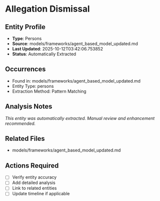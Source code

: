 # Allegation Dismissal

## Entity Profile
- **Type**: Persons
- **Source**: models/frameworks/agent_based_model_updated.md
- **Last Updated**: 2025-10-12T03:42:06.753852
- **Status**: Automatically Extracted

## Occurrences
- Found in: models/frameworks/agent_based_model_updated.md
- Entity Type: persons
- Extraction Method: Pattern Matching

## Analysis Notes
*This entity was automatically extracted. Manual review and enhancement recommended.*

## Related Files
- models/frameworks/agent_based_model_updated.md

## Actions Required
- [ ] Verify entity accuracy
- [ ] Add detailed analysis
- [ ] Link to related entities
- [ ] Update timeline if applicable
